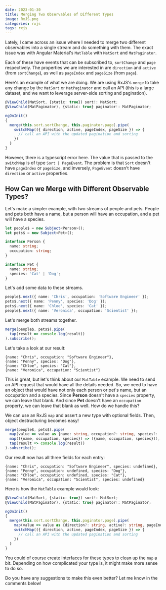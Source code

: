 ```yaml
---
date: 2023-01-30
title: Merging Two Observables of Different Types
image: RxJS.png
categories: rxjs
tags: rxjs
---
```


Lately, I came across an issue where I needed to merge two different observables into a single
stream and do something with them.  The exact issue was with Angular Material's `MatTable`
with `MatSort` and `MatPaginator`.

Each of these have events that can be subscribed to, `sortChange` and `page` respectively.
The properties we are interested in are `direction` and `active` (from `sortChange`), as 
well as `pageIndex` and `pageSize` (from `page`).

Here's an example of what we are doing.  We are using RxJS's `merge` to take any change
by the `MatSort` or `MatPaginator` and call an API (this is a large dataset, and we want
to leverage server-side sorting and pagination).

```typescript
@ViewChild(MatSort, {static: true}) sort!: MatSort;
@ViewChild(MatPaginator), {static: true} paginator!: MatPaginator;

ngOnInit()
{
  merge(this.sort.sortChange, this.paginator.page).pipe(
    switchMap(({ direction, active, pageIndex, pageSize }) => {
      // call an API with the updated pagination and sorting 
    })
  )
}
```

However, there is a typescript error here.  The value that is passed to the `switchMap` is of type
`Sort | PageEvent`.  The problem is that `Sort` doesn't have `pageIndex` or `pageSize`, and
inversely, `PageEvent` doesn't have `direction` or `active` properties.

## How Can we Merge with Different Observable Types?

Let's make a simpler example, with two streams of people and pets.  People and pets both have
a name, but a person will have an occupation, and a pet will have a species.

```typescript
let people$ = new Subject<Person>();
let pets$ = new Subject<Pet>();

interface Person {
  name: string;
  occupation: string;
}

interface Pet {
  name: string;
  species: 'Cat' | 'Dog';
}
```

Let's add some data to these streams.

```typescript
people$.next({ name: 'Chris', occupation: 'Software Engineer' });
pets$.next({ name: 'Penny', species: 'Dog' });
pets$.next({ name: 'Chloe', species: 'Cat' });
people$.next({ name: 'Veronica', occupation: 'Scientist' });
```

Let's merge both streams together.

```typescript
merge(people$, pets$).pipe(
  tap(result => console.log(result))
).subscribe();
```

Let's take a look at our result:
```text
{name: "Chris", occupation: "Software Engineer"},
{name: "Penny", species: "Dog"},
{name: "Chloe", species: "Cat"},
{name: "Veronica", occupation: "Scientist"}
```

This is great, but let's think about our `MatTable` example.  We need to send an API request
that would have all the details needed.  So, we need to have an object that would have not only
each person or pet's name, but an occupation and a species.  Since **Person** doesn't have a
`species` property, we can leave that blank.  And since **Pet** doesn't have an `occupation`
property, we can leave that blank as well.  How do we handle this?

We can use an RxJS `map` and assert a new type with optional fields.  Then, object destructuring
becomes easy!

```typescript
merge(people$, pets$).pipe(
  map(value => value as {name: string, occupation?: string, species?: 'Dog' | 'Cat'}),
  map(({name, occupation, species}) => ({name, occupation, species})),
  tap(result => console.log(result))
).subscribe();
```

Our result now has all three fields for each entry:

```text
{name: "Chris", occupation: "Software Engineer", species: undefined},
{name: "Penny", occupation: undefined, species: "Dog"},
{name: "Chloe", occupation: undefined, species: "Cat"},
{name: "Veronica", occupation: "Scientist", species: undefined}
```

Here is how the `MatTable` example would look:

```typescript
@ViewChild(MatSort, {static: true}) sort!: MatSort;
@ViewChild(MatPaginator), {static: true} paginator!: MatPaginator;

ngOnInit()
{
  merge(this.sort.sortChange, this.paginator.page).pipe(
    map(value => value as {direction?: string, active?: string, pageIndex?: number, pageSize?: number}),
    switchMap(({ direction, active, pageIndex, pageSize }) => {
      // call an API with the updated pagination and sorting 
    })
  )
}
```

You could of course create interfaces for these types to clean up the `map` a bit.  Depending on how complicated
your type is, it might make more sense to do so.

Do you have any suggestions to make this even better?  Let me know in the comments below!
